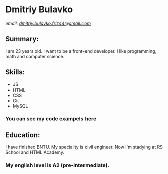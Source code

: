 # Dmitriy Bulavko 
*email: dmitriy.bulavko.friz44@gmail.com*
## Summary:
I am 23 years old. I want to be a front-end developer. I like programming, math and computer science.
## Skills:
* JS
* HTML
* CSS
* Git 
* MySQL
### You can see my code exampels [here](https://github.com/DmitriyFriz)
## Education:
I have finished BNTU. My speciality is civil engineer.
Now I'm stadying at RS School and HTML Academy. 
### My english level is A2 (pre-intermediate).
